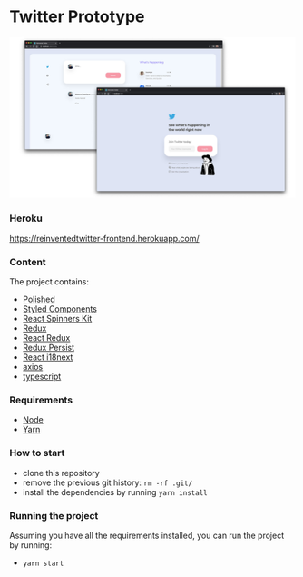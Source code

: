 # Twitter Prototype

![Reinvented Twitter Frontend](https://github.com/mateusdotcc/twitter-frontend/blob/master/src/assets/cover.jpg?raw=true)

### Heroku

https://reinventedtwitter-frontend.herokuapp.com/

### Content

The project contains:

- [Polished](https://polished.js.org)
- [Styled Components](https://www.styled-components.com/)
- [React Spinners Kit](https://dmitrymorozoff.github.io/react-spinners-kit/)
- [Redux](https://redux.js.org/)
- [React Redux](https://github.com/reduxjs/react-redux/)
- [Redux Persist](https://github.com/rt2zz/redux-persist/)
- [React i18next](https://react.i18next.com/)
- [axios](https://github.com/axios/axios/)
- [typescript](https://www.typescriptlang.org/)

### Requirements

- [Node](https://nodejs.org)
- [Yarn](https://yarnpkg.com/)

### How to start

- clone this repository
- remove the previous git history: `rm -rf .git/`
- install the dependencies by running `yarn install`

### Running the project

Assuming you have all the requirements installed, you can run the project by running:

- `yarn start`
